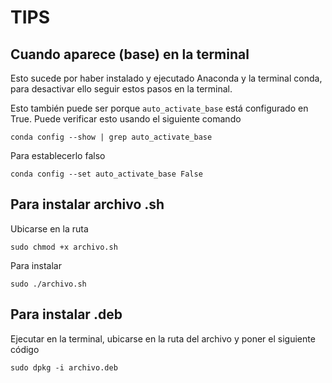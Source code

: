 # TIPS
## Cuando aparece (base) en la terminal
Esto sucede por haber instalado y ejecutado Anaconda y la terminal conda, para desactivar ello seguir estos pasos en la terminal.

Esto también puede ser porque ```auto_activate_base``` está configurado en True. Puede verificar esto usando el siguiente comando

```conda config --show | grep auto_activate_base```

Para establecerlo falso

```conda config --set auto_activate_base False```
## Para instalar archivo .sh
Ubicarse en la ruta
```
sudo chmod +x archivo.sh
```
Para instalar
```
sudo ./archivo.sh
```
## Para instalar .deb
Ejecutar en la terminal, ubicarse en la ruta del archivo y poner el siguiente código
```
sudo dpkg -i archivo.deb
```
